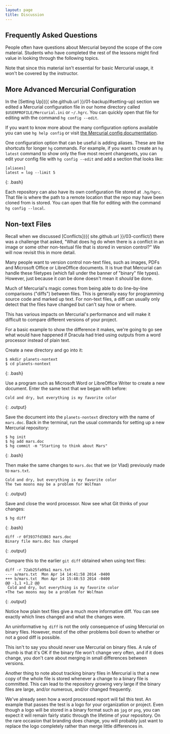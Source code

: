 ```yaml
---
layout: page
title: Discussion
---
```


## Frequently Asked Questions

People often have questions about Mercurial beyond the scope of the core material.
Students who have completed the rest of the lessons might find value in looking through the following topics.

Note that since this material isn't essential for basic Mercurial usage,
it won't be covered by the instructor.

## More Advanced Mercurial Configuration

In the [Setting Up]({{ site.github.url }}/01-backup/#setting-up) section we edited a
Mercurial configuration file in our home directory called
`$USERPROFILE/Mercurial.ini` or `~/.hgrc`.  You can quickly open that
file for editing with the command `hg config --edit`.

If you want to know more about the many configuration options
available you can use `hg help config` or visit [the Mercurial config
documenttation](https://www.mercurial-scm.org/mercurial/hgrc.5.html).

One configuration option that can be useful is adding aliases.
These are like shortcuts for longer `hg` commands.
For example,
if you want to create an `hg latest` command to show only the five most recent changesets,
you can edit your config file with `hg config --edit` and add a section that looks like:

~~~
[aliases]
latest = log --limit 5
~~~
{: .bash}

Each repository can also have its own configuration file stored at
`.hg/hgrc`.  That file is where the path to a remote location that the
repo may have been cloned from is stored.  You can open that file for
editing with the command `hg config --local`.

## Non-text Files

Recall when we discussed [Conflicts]({{ site.github.url }}/03-conflict/) there was a
challenge that asked, "What does hg do when there is a conflict in an
image or some other non-textual file that is stored in version
control?"  We will now revisit this in more detail.

Many people want to version control non-text files, such as images,
PDFs and Microsoft Office or LibreOffice documents.  It is true that
Mercurial can handle these filetypes (which fall under the banner of
"binary" file types).  However, just because it *can* be done doesn't
mean it *should* be done.

Much of Mercurial's magic comes from being able to do line-by-line
comparisons ("diffs") between files.  This is generally easy for
programming source code and marked up text.  For non-text files, a
diff can usually only detect that the files have changed but can't say
how or where.

This has various impacts on Mercurial's performance and will make it difficult to
compare different versions of your project.

For a basic example to show the difference it makes,
we're going to go see what would have happened if Dracula had tried
using outputs from a word processor instead of plain text.

Create a new directory and go into it:

~~~
$ mkdir planets-nontext
$ cd planets-nontext
~~~
{: .bash}

Use a program such as Microsoft Word or LibreOffice Writer to create a new document.
Enter the same text that we began with before:

~~~
Cold and dry, but everything is my favorite color
~~~
{: .output}

Save the document into the `planets-nontext` directory with the name of `mars.doc`.
Back in the terminal, run the usual commands for setting up a new Mercurial repository:

~~~
$ hg init
$ hg add mars.doc
$ hg commit -m "Starting to think about Mars"
~~~
{: .bash}

Then make the same changes to `mars.doc` that we (or Vlad) previously made to `mars.txt`.

~~~
Cold and dry, but everything is my favorite color
The two moons may be a problem for Wolfman
~~~
{: .output}

Save and close the word processor.
Now see what Git thinks of your changes:

~~~
$ hg diff
~~~
{: .bash}

~~~
diff -r 0f3937fd3863 mars.doc
Binary file mars.doc has changed
~~~
{: .output}

Compare this to the earlier `git diff` obtained when using text files:

~~~
diff -r 72ab25fa99a1 mars.txt
--- a/mars.txt  Mon Apr 14 14:41:58 2014 -0400
+++ b/mars.txt  Mon Apr 14 15:48:53 2014 -0400
@@ -1,1 +1,2 @@
 Cold and dry, but everything is my favorite color
+The two moons may be a problem for Wolfman
~~~
{: .output}

Notice how plain text files give a much more informative diff.
You can see exactly which lines changed and what the changes were.

An uninformative `hg diff` is not the only consequence of using Mercurial on binary files.
However, most of the other problems boil down to whether or not a good diff is possible.

This isn't to say you should *never* use Mercurial on binary files.
A rule of thumb is that it's OK if the binary file won't change very often,
and if it does change,
you don't care about merging in small differences between versions.

Another thing to note about tracking binary files in Mercurial is that a new copy of the whole file is stored whenever a change to a binary file is committed.
This can lead to the repository growing very large if the binary files are large,
and/or numerous,
and/or changed frequently.

We've already seen how a word processed report will fail this test.
An example that passes the test is a logo for your organization or project.
Even though a logo will be stored in a binary format such as `jpg` or `png`,
you can expect it will remain fairly static through the lifetime of your repository.
On the rare occasion that branding does change,
you will probably just want to replace the logo completely rather than merge little differences in.
